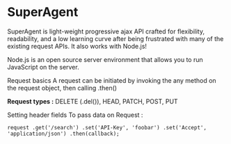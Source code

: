 # SuperAgent
SuperAgent is light-weight progressive ajax API crafted for flexibility, readability, and a low learning curve after being frustrated with many of the existing request APIs. It also works with Node.js!

Node.js is an open source server environment that allows you to run JavaScript on the server.

Request basics A request can be initiated by invoking the any method on the request object, then calling .then()

**Request types :**
DELETE (.del()), HEAD, PATCH, POST, PUT 

Setting header fields To pass data on Request :

` request .get('/search') .set('API-Key', 'foobar') .set('Accept', 'application/json') .then(callback); `


